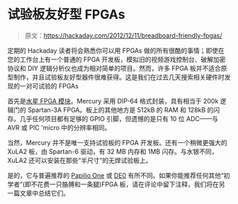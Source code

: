 # 试验板友好型 FPGAs

> 原文：<https://hackaday.com/2012/12/11/breadboard-friendly-fpgas/>

定期的 Hackaday 读者将会熟悉你可以用 FPGAs 做的所有很酷的事情；即使在您的工作台上有一个普通的 FPGA 开发板，模拟旧的视频游戏控制台、破解加密协议和 DIY 逻辑分析仪也成为相对简单的项目。然而，许多 FPGA 板并不适合原型制作，并且试验板友好型器件很难获得。这是我们在过去几天搜索相关硬件时发现的一对可试验的 FPGAs

首先是[水星 FPGA 模块](http://micro-nova.com/mercury)。Mercury 采用 DIP-64 格式封装，具有相当于 200k 逻辑门的 Spartan-3A FPGA。板上的其他地方是 512kB 的 RAM 和 128kB 的闪存。几乎任何项目都有足够的 GPIO 引脚，但遗憾的是只有 10 位 ADC——与 AVR 或 PIC 'micro 中的分辨率相同。

当然，Mercury 并不是唯一支持试验板的 FPGA 开发板。还有一个稍微更强大的 XuLA2 板，由 Spartan-6 驱动，有 32 MB 内存和 1MB 闪存。与水银不同，XuLA2 还可以安装在那些“半尺寸”的无焊试验板上。

是的，它与普遍推荐的 [Papilio One](http://papilio.cc/index.php?n=Papilio.Hardware) 或 [DE0](http://www.terasic.com.tw/cgi-bin/page/archive.pl?No=593) 有所不同。如果你能推荐任何其他“初学者”(即不花费一只胳膊和一条腿)FPGA 板，请在评论中留下注释，我们将在另一篇文章中总结它们。